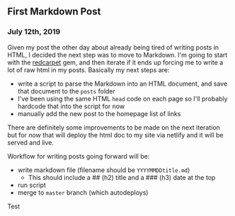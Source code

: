 ## First Markdown Post
### July 12th, 2019

Given my post the other day about already being tired of writing posts in HTML, I decided the next step was to move to Markdown. I'm going to start with the [redcarpet](https://github.com/vmg/redcarpet) gem, and then iterate if it ends up forcing me to write a lot of raw html in my posts.  Basically my next steps are:
* write a script to parse the Markdown into an HTML document, and save that document to the `posts` folder
* I've been using the same HTML `head` code on each page so I'll probably hardcode that into the script for now
* manually add the new post to the homepage list of links

There are definitely some improvements to be made on the next iteration but for *now* that will deploy the html doc to my site via netlify and it will be served and live.

Workflow for writing posts going forward will be:
* write markdown file (filename should be `YYYYMMDDtitle.md`)
  * This should include a ## (h2) title and a ### (h3) date at the top
* run script
* merge to `master` branch (which autodeploys)

Test